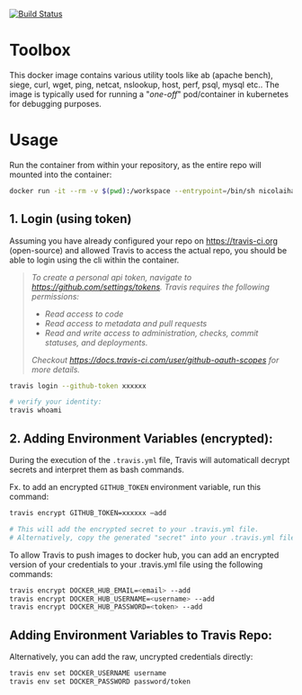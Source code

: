 [![Build Status](https://travis-ci.org/nicolaihald/toolbox.svg?branch=master)](https://travis-ci.org/nicolaihald/toolbox)
# Toolbox 
This docker image contains various utility tools like ab (apache bench), siege, curl, wget, ping, netcat, nslookup, host, perf, psql, mysql etc.. The image is typically used for running a "_one-off_" pod/container in kubernetes for debugging purposes.

# Usage
Run the container from within your repository, as the entire repo will mounted into the container:
```bash
docker run -it --rm -v $(pwd):/workspace --entrypoint=/bin/sh nicolaihald/travis-cli
```


## 1. Login (using token)
Assuming you have already configured your repo on https://travis-ci.org (open-source) and allowed Travis to access the actual repo, you should be able to login using the cli within the container. 

> *To create a personal api token, navigate to https://github.com/settings/tokens.*
> _Travis requires the following permissions:_
> - *Read access to code*
> - *Read access to metadata and pull requests*
> - *Read and write access to administration, checks, commit statuses, and deployments.*
> 
> *Checkout https://docs.travis-ci.com/user/github-oauth-scopes for more details.*


```bash
travis login --github-token xxxxxx 

# verify your identity:
travis whoami
```
  


## 2. Adding Environment Variables (encrypted):  
During the execution of the `.travis.yml` file, Travis will automaticall decrypt secrets and interpret them as bash commands.    

Fx. to add an encrypted `GITHUB_TOKEN` environment variable, run this command: 

```bash
travis encrypt GITHUB_TOKEN=xxxxxx —add

# This will add the encrypted secret to your .travis.yml file.    
# Alternatively, copy the generated "secret" into your .travis.yml file manually. 
```
To allow Travis to push images to docker hub, you can add an encrypted version of your credentials to your .travis.yml file using the following commands:

```bash
travis encrypt DOCKER_HUB_EMAIL=<email> --add
travis encrypt DOCKER_HUB_USERNAME=<username> --add
travis encrypt DOCKER_HUB_PASSWORD=<token> --add
```

## Adding Environment Variables to Travis Repo: 
Alternatively, you can add the raw, uncrypted credentials directly: 
```bash
travis env set DOCKER_USERNAME username
travis env set DOCKER_PASSWORD password/token
```




